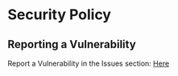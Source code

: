 # Security Policy
## Reporting a Vulnerability

Report a Vulnerability in the Issues section: [Here](https://github.com/Camerode/Voice-Assistant/issues)
